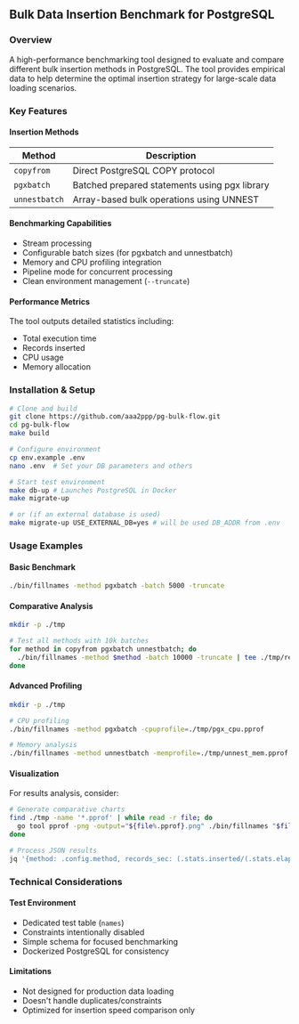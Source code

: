 ## Bulk Data Insertion Benchmark for PostgreSQL

### Overview
A high-performance benchmarking tool designed to evaluate and compare different bulk insertion methods in PostgreSQL.
The tool provides empirical data to help determine the optimal insertion strategy for large-scale data loading scenarios.

### Key Features

#### Insertion Methods
| Method        | Description                                    |
|---------------|------------------------------------------------|
| `copyfrom`    | Direct PostgreSQL COPY protocol                |
| `pgxbatch`    | Batched prepared statements using pgx library  |
| `unnestbatch` | Array-based bulk operations using UNNEST       |

#### Benchmarking Capabilities
- Stream processing
- Configurable batch sizes (for pgxbatch and unnestbatch)
- Memory and CPU profiling integration
- Pipeline mode for concurrent processing
- Clean environment management (`--truncate`)

#### Performance Metrics
The tool outputs detailed statistics including:
- Total execution time
- Records inserted
- CPU usage
- Memory allocation

### Installation & Setup

```bash
# Clone and build
git clone https://github.com/aaa2ppp/pg-bulk-flow.git
cd pg-bulk-flow
make build

# Configure environment
cp env.example .env
nano .env  # Set your DB parameters and others

# Start test environment
make db-up # Launches PostgreSQL in Docker
make migrate-up

# or (if an external database is used)
make migrate-up USE_EXTERNAL_DB=yes # will be used DB_ADDR from .env
```

### Usage Examples

#### Basic Benchmark
```bash
./bin/fillnames -method pgxbatch -batch 5000 -truncate
```

#### Comparative Analysis
```bash
mkdir -p ./tmp

# Test all methods with 10k batches
for method in copyfrom pgxbatch unnestbatch; do
  ./bin/fillnames -method $method -batch 10000 -truncate | tee ./tmp/results_${method}.json
done
```

#### Advanced Profiling
```bash
mkdir -p ./tmp

# CPU profiling
./bin/fillnames -method pgxbatch -cpuprofile=./tmp/pgx_cpu.pprof

# Memory analysis
./bin/fillnames -method unnestbatch -memprofile=./tmp/unnest_mem.pprof
```

#### Visualization
For results analysis, consider:

```bash
# Generate comparative charts
find ./tmp -name '*.pprof' | while read -r file; do
  go tool pprof -png -output="${file%.pprof}.png" ./bin/fillnames "$file"
done

# Process JSON results
jq '{method: .config.method, records_sec: (.stats.inserted/(.stats.elapsed/1000))}' ./tmp/*.json
```

### Technical Considerations

#### Test Environment
- Dedicated test table (`names`)
- Constraints intentionally disabled
- Simple schema for focused benchmarking
- Dockerized PostgreSQL for consistency

#### Limitations
- Not designed for production data loading
- Doesn't handle duplicates/constraints
- Optimized for insertion speed comparison only
